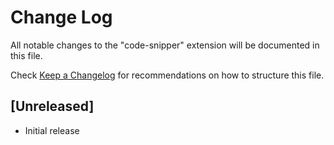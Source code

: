 # Change Log
All notable changes to the "code-snipper" extension will be documented in this file.

Check [Keep a Changelog](http://keepachangelog.com/) for recommendations on how to structure this file.

## [Unreleased]
- Initial release